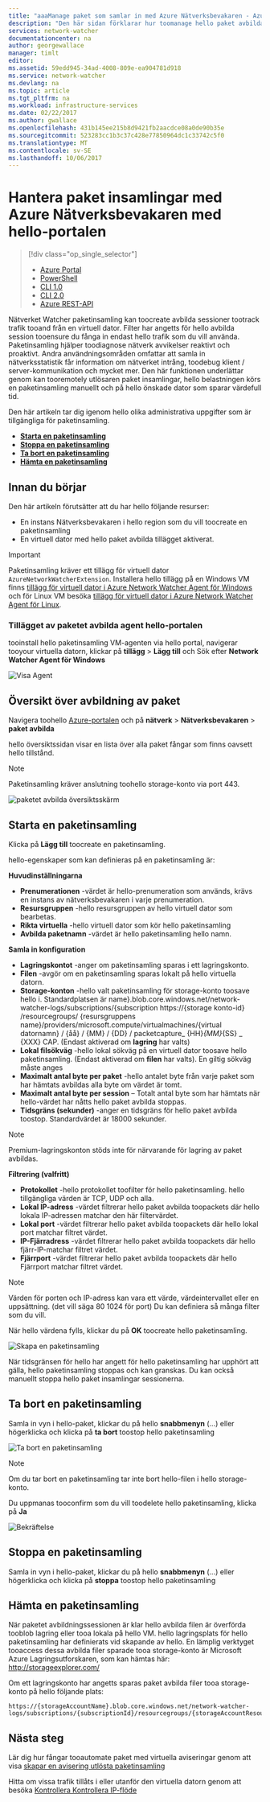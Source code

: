 ```yaml
---
title: "aaaManage paket som samlar in med Azure Nätverksbevakaren - Azure-portalen | Microsoft Docs"
description: "Den här sidan förklarar hur toomanage hello paket avbilda funktion i Nätverksbevakaren med hjälp av Azure portal"
services: network-watcher
documentationcenter: na
author: georgewallace
manager: timlt
editor: 
ms.assetid: 59edd945-34ad-4008-809e-ea904781d918
ms.service: network-watcher
ms.devlang: na
ms.topic: article
ms.tgt_pltfrm: na
ms.workload: infrastructure-services
ms.date: 02/22/2017
ms.author: gwallace
ms.openlocfilehash: 431b145ee215b8d9421fb2aacdce08a0de90b35e
ms.sourcegitcommit: 523283cc1b3c37c428e77850964dc1c33742c5f0
ms.translationtype: MT
ms.contentlocale: sv-SE
ms.lasthandoff: 10/06/2017
---
```

# <a name="manage-packet-captures-with-azure-network-watcher-using-hello-portal"></a>Hantera paket insamlingar med Azure Nätverksbevakaren med hello-portalen

> [!div class="op_single_selector"]
> - [Azure Portal](network-watcher-packet-capture-manage-portal.md)
> - [PowerShell](network-watcher-packet-capture-manage-powershell.md)
> - [CLI 1.0](network-watcher-packet-capture-manage-cli-nodejs.md)
> - [CLI 2.0](network-watcher-packet-capture-manage-cli.md)
> - [Azure REST-API](network-watcher-packet-capture-manage-rest.md)

Nätverket Watcher paketinsamling kan toocreate avbilda sessioner tootrack trafik tooand från en virtuell dator. Filter har angetts för hello avbilda session tooensure du fånga in endast hello trafik som du vill använda. Paketinsamling hjälper toodiagnose nätverk avvikelser reaktivt och proaktivt. Andra användningsområden omfattar att samla in nätverksstatistik får information om nätverket intrång, toodebug klient / server-kommunikation och mycket mer. Den här funktionen underlättar genom kan tooremotely utlösaren paket insamlingar, hello belastningen körs en paketinsamling manuellt och på hello önskade dator som sparar värdefull tid.

Den här artikeln tar dig igenom hello olika administrativa uppgifter som är tillgängliga för paketinsamling.

- [**Starta en paketinsamling**](#start-a-packet-capture)
- [**Stoppa en paketinsamling**](#stop-a-packet-capture)
- [**Ta bort en paketinsamling**](#delete-a-packet-capture)
- [**Hämta en paketinsamling**](#download-a-packet-capture)

## <a name="before-you-begin"></a>Innan du börjar

Den här artikeln förutsätter att du har hello följande resurser:

- En instans Nätverksbevakaren i hello region som du vill toocreate en paketinsamling
- En virtuell dator med hello paket avbilda tillägget aktiverat.

> [!IMPORTANT]
> Paketinsamling kräver ett tillägg för virtuell dator `AzureNetworkWatcherExtension`. Installera hello tillägg på en Windows VM finns [tillägg för virtuell dator i Azure Network Watcher Agent för Windows](../virtual-machines/windows/extensions-nwa.md) och för Linux VM besöka [tillägg för virtuell dator i Azure Network Watcher Agent för Linux](../virtual-machines/linux/extensions-nwa.md).

### <a name="packet-capture-agent-extension-through-hello-portal"></a>Tillägget av paketet avbilda agent hello-portalen

tooinstall hello paketinsamling VM-agenten via hello portal, navigerar tooyour virtuella datorn, klickar på **tillägg** > **Lägg till** och Sök efter **Network Watcher Agent för Windows**

![Visa Agent][agent]

## <a name="packet-capture-overview"></a>Översikt över avbildning av paket

Navigera toohello [Azure-portalen](https://portal.azure.com) och på **nätverk** > **Nätverksbevakaren** > **paket avbilda**

hello översiktssidan visar en lista över alla paket fångar som finns oavsett hello tillstånd.

> [!NOTE]
> Paketinsamling kräver anslutning toohello storage-konto via port 443.

![paketet avbilda översiktsskärm][1]

## <a name="start-a-packet-capture"></a>Starta en paketinsamling

Klicka på **Lägg till** toocreate en paketinsamling.

hello-egenskaper som kan definieras på en paketinsamling är:

**Huvudinställningarna**

- **Prenumerationen** -värdet är hello-prenumeration som används, krävs en instans av nätverksbevakaren i varje prenumeration.
- **Resursgruppen** -hello resursgruppen av hello virtuell dator som bearbetas.
- **Rikta virtuella** -hello virtuell dator som kör hello paketinsamling
- **Avbilda paketnamn** -värdet är hello paketinsamling hello namn.

**Samla in konfiguration**

- **Lagringskontot** -anger om paketinsamling sparas i ett lagringskonto.
- **Filen** -avgör om en paketinsamling sparas lokalt på hello virtuella datorn.
- **Storage-konton** -hello valt paketinsamling för storage-konto toosave hello i. Standardplatsen är name}.blob.core.windows.net/network-watcher-logs/subscriptions/{subscription https://{storage konto-id} /resourcegroups/ {resursgruppens name}/providers/microsoft.compute/virtualmachines/{virtual datornamn} / {åå} / {MM} / {DD} / packetcapture_ {HH}_{MM}_{SS} _ {XXX} CAP. (Endast aktiverad om **lagring** har valts)
- **Lokal filsökväg** -hello lokal sökväg på en virtuell dator toosave hello paketinsamling. (Endast aktiverad om **filen** har valts). En giltig sökväg måste anges
- **Maximalt antal byte per paket** -hello antalet byte från varje paket som har hämtats avbildas alla byte om värdet är tomt.
- **Maximalt antal byte per session** – Totalt antal byte som har hämtats när hello-värdet har nåtts hello paket avbilda stoppas.
- **Tidsgräns (sekunder)** -anger en tidsgräns för hello paket avbilda toostop. Standardvärdet är 18000 sekunder.

> [!NOTE]
> Premium-lagringskonton stöds inte för närvarande för lagring av paket avbildas.

**Filtrering (valfritt)**

- **Protokollet** -hello protokollet toofilter för hello paketinsamling. hello tillgängliga värden är TCP, UDP och alla.
- **Lokal IP-adress** -värdet filtrerar hello paket avbilda toopackets där hello lokala IP-adressen matchar den här filtervärdet.
- **Lokal port** -värdet filtrerar hello paket avbilda toopackets där hello lokal port matchar filtret värdet.
- **IP-Fjärradress** -värdet filtrerar hello paket avbilda toopackets där hello fjärr-IP-matchar filtret värdet.
- **Fjärrport** -värdet filtrerar hello paket avbilda toopackets där hello Fjärrport matchar filtret värdet.

> [!NOTE]
> Värden för porten och IP-adress kan vara ett värde, värdeintervallet eller en uppsättning. (det vill säga 80 1024 för port) Du kan definiera så många filter som du vill.

När hello värdena fylls, klickar du på **OK** toocreate hello paketinsamling.

![Skapa en paketinsamling][2]

När tidsgränsen för hello har angett för hello paketinsamling har upphört att gälla, hello paketinsamling stoppas och kan granskas. Du kan också manuellt stoppa hello paket insamlingar sessionerna.

## <a name="delete-a-packet-capture"></a>Ta bort en paketinsamling

Samla in vyn i hello-paket, klickar du på hello **snabbmenyn** (...) eller högerklicka och klicka på **ta bort** toostop hello paketinsamling

![Ta bort en paketinsamling][3]

> [!NOTE]
> Om du tar bort en paketinsamling tar inte bort hello-filen i hello storage-konto.

Du uppmanas tooconfirm som du vill toodelete hello paketinsamling, klicka på **Ja**

![Bekräftelse][4]

## <a name="stop-a-packet-capture"></a>Stoppa en paketinsamling

Samla in vyn i hello-paket, klickar du på hello **snabbmenyn** (...) eller högerklicka och klicka på **stoppa** toostop hello paketinsamling

## <a name="download-a-packet-capture"></a>Hämta en paketinsamling

När paketet avbildningssessionen är klar hello avbilda filen är överförda tooblob lagring eller tooa lokala på hello VM. hello lagringsplats för hello paketinsamling har definierats vid skapande av hello. En lämplig verktyget tooaccess dessa avbilda filer sparade tooa storage-konto är Microsoft Azure Lagringsutforskaren, som kan hämtas här: http://storageexplorer.com/

Om ett lagringskonto har angetts sparas paket avbilda filer tooa storage-konto på hello följande plats:
```
https://{storageAccountName}.blob.core.windows.net/network-watcher-logs/subscriptions/{subscriptionId}/resourcegroups/{storageAccountResourceGroup}/providers/microsoft.compute/virtualmachines/{VMName}/{year}/{month}/{day}/packetCapture_{creationTime}.cap
```

## <a name="next-steps"></a>Nästa steg

Lär dig hur fångar tooautomate paket med virtuella aviseringar genom att visa [skapar en avisering utlösta paketinsamling](network-watcher-alert-triggered-packet-capture.md)

Hitta om vissa trafik tillåts i eller utanför den virtuella datorn genom att besöka [Kontrollera Kontrollera IP-flöde](network-watcher-check-ip-flow-verify-portal.md)

<!-- Image references -->
[1]: ./media/network-watcher-packet-capture-manage-portal/figure1.png
[2]: ./media/network-watcher-packet-capture-manage-portal/figure2.png
[3]: ./media/network-watcher-packet-capture-manage-portal/figure3.png
[4]: ./media/network-watcher-packet-capture-manage-portal/figure4.png
[agent]: ./media/network-watcher-packet-capture-manage-portal/agent.png













